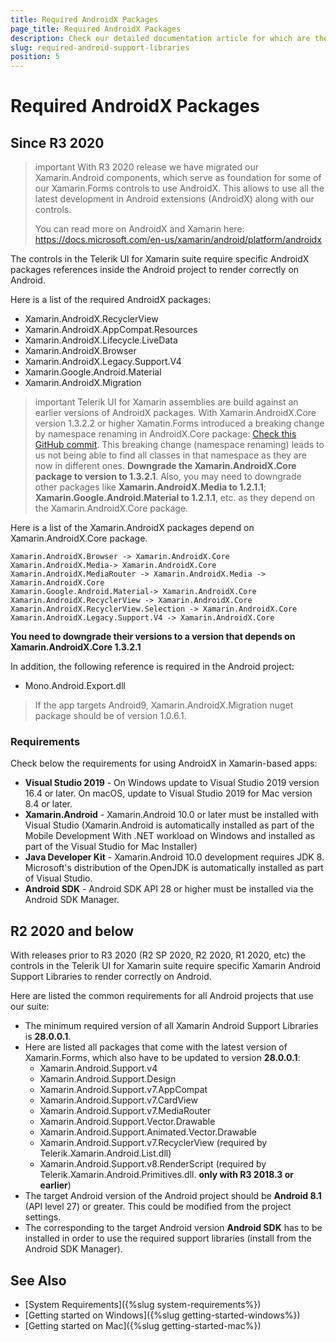 ```yaml
---
title: Required AndroidX Packages
page_title: Required AndroidX Packages
description: Check our detailed documentation article for which are the required AndroidX packages. Find all you need to know in Xamarin.Forms installation and deployment documentation.
slug: required-android-support-libraries
position: 5
---
```


# Required AndroidX Packages

## Since R3 2020

>important With R3 2020 release we have migrated our Xamarin.Android components, which serve as foundation for some of our Xamarin.Forms controls to use AndroidX. This allows to use all the latest development in Android extensions (AndroidX) along with our controls. 
>
> You can read more on AndroidX and Xamarin here: https://docs.microsoft.com/en-us/xamarin/android/platform/androidx

The controls in the Telerik UI for Xamarin suite require specific AndroidX packages references inside the Android project to render correctly on Android.

Here is a list of the required AndroidX packages:

 - Xamarin.AndroidX.RecyclerView
 - Xamarin.AndroidX.AppCompat.Resources
 - Xamarin.AndroidX.Lifecycle.LiveData
 - Xamarin.AndroidX.Browser
 - Xamarin.AndroidX.Legacy.Support.V4
 - Xamarin.Google.Android.Material
 - Xamarin.AndroidX.Migration
 
>important Telerik UI for Xamarin assemblies are build against an earlier versions of AndroidX packages. With Xamarin.AndroidX.Core version 1.3.2.2 or higher Xamatin.Forms introduced a breaking change by namespace renaming in AndroidX.Core package: [Check this GitHub commit](https://github.com/xamarin/AndroidX/commit/b64834625ba231d89afb9c89bdae007a7258eca0#diff-64d65877e1b5eb3de016e98941c7020707c9b317946c38a0e63972fab41e1984). This breaking change (namespace renaming) leads to us not being able to find all classes in that namespace as they are now in different ones. **Downgrade the Xamarin.AndroidX.Core package to version to 1.3.2.1**. Also, you may need to downgrade other packages like **Xamarin.AndroidX.Media to 1.2.1.1**; **Xamarin.Google.Android.Material to 1.2.1.1**, etc. as they depend on the Xamarin.AndroidX.Core package.

Here is a list of the Xamarin.AndroidX packages depend on Xamarin.AndroidX.Core package.

```
Xamarin.AndroidX.Browser -> Xamarin.AndroidX.Core
Xamarin.AndroidX.Media-> Xamarin.AndroidX.Core
Xamarin.AndroidX.MediaRouter -> Xamarin.AndroidX.Media -> Xamarin.AndroidX.Core 
Xamarin.Google.Android.Material-> Xamarin.AndroidX.Core
Xamarin.AndroidX.RecyclerView -> Xamarin.AndroidX.Core
Xamarin.AndroidX.RecyclerView.Selection -> Xamarin.AndroidX.Core
Xamarin.AndroidX.Legacy.Support.V4 -> Xamarin.AndroidX.Core
```

**You need to downgrade their versions to a version that depends on Xamarin.AndroidX.Core 1.3.2.1**


In addition, the following reference is required in the Android project:

- Mono.Android.Export.dll

> If the app targets Android9, Xamarin.AndroidX.Migration nuget package should be of version 1.0.6.1. 
	
### Requirements

Check below the requirements for using AndroidX in Xamarin-based apps:
 
- **Visual Studio 2019** - On Windows update to Visual Studio 2019 version 16.4 or later. On macOS, update to Visual Studio 2019 for Mac version 8.4 or later.
- **Xamarin.Android** - Xamarin.Android 10.0 or later must be installed with Visual Studio (Xamarin.Android is automatically installed as part of the Mobile Development With .NET workload on Windows and installed as part of the Visual Studio for Mac Installer)
- **Java Developer Kit** - Xamarin.Android 10.0 development requires JDK 8. Microsoft's distribution of the OpenJDK is automatically installed as part of Visual Studio.
- **Android SDK** - Android SDK API 28 or higher must be installed via the Android SDK Manager.

## R2 2020 and below

With releases prior to R3 2020 (R2 SP 2020, R2 2020, R1 2020, etc) the controls in the Telerik UI for Xamarin suite require specific Xamarin Android Support Libraries to render correctly on Android.

Here are listed the common requirements for all Android projects that use our suite:

- The minimum required version of all Xamarin Android Support Libraries is **28.0.0.1**.
- Here are listed all packages that come with the latest version of Xamarin.Forms, which also have to be updated to version **28.0.0.1**:
  - Xamarin.Android.Support.v4
  - Xamarin.Android.Support.Design
  - Xamarin.Android.Support.v7.AppCompat
  - Xamarin.Android.Support.v7.CardView
  - Xamarin.Android.Support.v7.MediaRouter
  - Xamarin.Android.Support.Vector.Drawable
  - Xamarin.Android.Support.Animated.Vector.Drawable
  - Xamarin.Android.Support.v7.RecyclerView (required by Telerik.Xamarin.Android.List.dll)
  - Xamarin.Android.Support.v8.RenderScript (required by Telerik.Xamarin.Android.Primitives.dll. **only with R3 2018.3 or earlier**)
- The target Android version of the Android project should be **Android 8.1** (API level 27) or greater. This could be modified from the project settings.
- The corresponding to the target Android version **Android SDK** has to be installed in order to use the required support libraries (install from the Android SDK Manager).

## See Also

- [System Requirements]({%slug system-requirements%})
- [Getting started on Windows]({%slug getting-started-windows%})
- [Getting started on Mac]({%slug getting-started-mac%})
